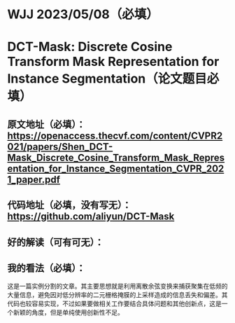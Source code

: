 # WJJ 2023/05/08（必填）
# DCT-Mask: Discrete Cosine Transform Mask Representation for Instance Segmentation（论文题目必填）
## 原文地址（必填）： https://openaccess.thecvf.com/content/CVPR2021/papers/Shen_DCT-Mask_Discrete_Cosine_Transform_Mask_Representation_for_Instance_Segmentation_CVPR_2021_paper.pdf
## 代码地址（必填，没有写无）：https://github.com/aliyun/DCT-Mask
## 好的解读（可有可无）：
## 我的看法（必填）：
这是一篇实例分割的文章。其主要思想就是利用离散余弦变换来捕获聚集在低频的大量信息，避免因对低分辨率的二元栅格掩膜的上采样造成的信息丢失和偏差。其代码也较容易实现，不过如果要做相关工作要结合具体问题和其他创新点，这是一个新颖的角度，但是单纯使用创新性不足。

